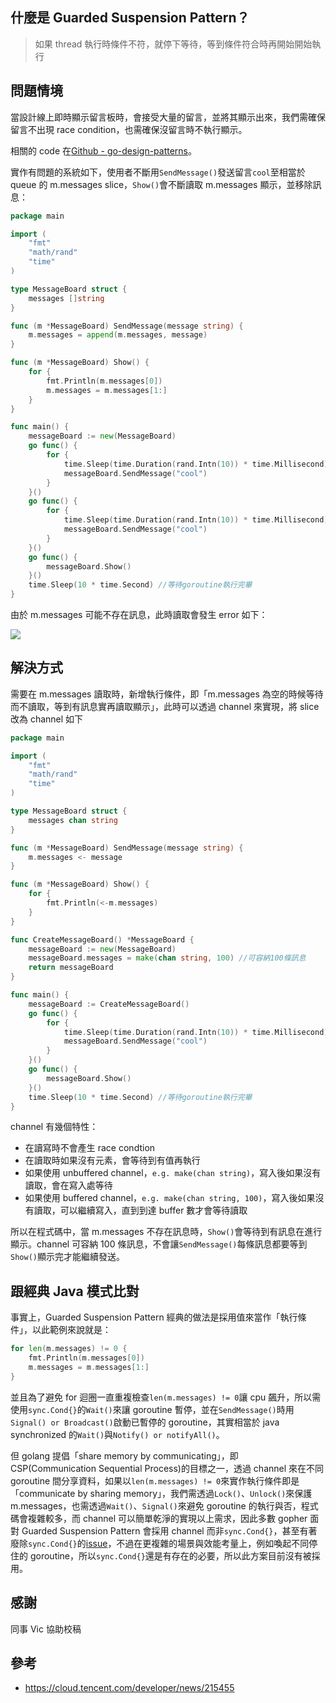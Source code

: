 ## 什麼是 Guarded Suspension Pattern？

> 如果 thread 執行時條件不符，就停下等待，等到條件符合時再開始開始執行

## 問題情境

當設計線上即時顯示留言板時，會接受大量的留言，並將其顯示出來，我們需確保留言不出現 race condition，也需確保沒留言時不執行顯示。

相關的 code 在[Github - go-design-patterns](https://github.com/superj80820/go-design-patterns)。

實作有問題的系統如下，使用者不斷用`SendMessage()`發送留言`cool`至相當於 queue 的 m.messages slice，`Show()`會不斷讀取 m.messages 顯示，並移除訊息：

```go
package main

import (
	"fmt"
	"math/rand"
	"time"
)

type MessageBoard struct {
	messages []string
}

func (m *MessageBoard) SendMessage(message string) {
	m.messages = append(m.messages, message)
}

func (m *MessageBoard) Show() {
	for {
		fmt.Println(m.messages[0])
		m.messages = m.messages[1:]
	}
}

func main() {
	messageBoard := new(MessageBoard)
	go func() {
		for {
			time.Sleep(time.Duration(rand.Intn(10)) * time.Millisecond) //模擬各個client發送的隨機處理時間
			messageBoard.SendMessage("cool")
		}
	}()
	go func() {
		for {
			time.Sleep(time.Duration(rand.Intn(10)) * time.Millisecond) //模擬各個client發送的隨機處理時間
			messageBoard.SendMessage("cool")
		}
	}()
	go func() {
		messageBoard.Show()
	}()
	time.Sleep(10 * time.Second) //等待goroutine執行完畢
}
```

由於 m.messages 可能不存在訊息，此時讀取會發生 error 如下：

![](https://i.imgur.com/WUWehtr.png)

## 解決方式

需要在 m.messages 讀取時，新增執行條件，即「m.messages 為空的時候等待而不讀取，等到有訊息實再讀取顯示」，此時可以透過 channel 來實現，將 slice 改為 channel 如下

```go
package main

import (
	"fmt"
	"math/rand"
	"time"
)

type MessageBoard struct {
	messages chan string
}

func (m *MessageBoard) SendMessage(message string) {
	m.messages <- message
}

func (m *MessageBoard) Show() {
	for {
		fmt.Println(<-m.messages)
	}
}

func CreateMessageBoard() *MessageBoard {
	messageBoard := new(MessageBoard)
	messageBoard.messages = make(chan string, 100) //可容納100條訊息
	return messageBoard
}

func main() {
	messageBoard := CreateMessageBoard()
	go func() {
		for {
			time.Sleep(time.Duration(rand.Intn(10)) * time.Millisecond) //模擬各個client發送的隨機處理時間
			messageBoard.SendMessage("cool")
		}
	}()
	go func() {
		messageBoard.Show()
	}()
	time.Sleep(10 * time.Second) //等待goroutine執行完畢
}
```

channel 有幾個特性：

- 在讀寫時不會產生 race condtion
- 在讀取時如果沒有元素，會等待到有值再執行
- 如果使用 unbuffered channel，`e.g. make(chan string)`，寫入後如果沒有讀取，會在寫入處等待
- 如果使用 buffered channel，`e.g. make(chan string, 100)`，寫入後如果沒有讀取，可以繼續寫入，直到到達 buffer 數才會等待讀取

所以在程式碼中，當 m.messages 不存在訊息時，`Show()`會等待到有訊息在進行顯示。channel 可容納 100 條訊息，不會讓`SendMessage()`每條訊息都要等到`Show()`顯示完才能繼續發送。

## 跟經典 Java 模式比對

事實上，Guarded Suspension Pattern 經典的做法是採用值來當作「執行條件」，以此範例來說就是：

```go
for len(m.messages) != 0 {
	fmt.Println(m.messages[0])
	m.messages = m.messages[1:]
}
```

並且為了避免 for 迴圈一直重複檢查`len(m.messages) != 0`讓 cpu 飆升，所以需使用`sync.Cond{}`的`Wait()`來讓 goroutine 暫停，並在`SendMessage()`時用`Signal() or Broadcast()`啟動已暫停的 goroutine，其實相當於 java synchronized 的`Wait()`與`Notify() or notifyAll()`。

但 golang 提倡「share memory by communicating」，即 CSP(Communication Sequential Process)的目標之一，透過 channel 來在不同 goroutine 間分享資料，如果以`len(m.messages) != 0`來實作執行條件即是「communicate by sharing memory」，我們需透過`Lock()`、`Unlock()`來保護 m.messages，也需透過`Wait()`、`Signal()`來避免 goroutine 的執行與否，程式碼會複雜較多，而 channel 可以簡單乾淨的實現以上需求，因此多數 gopher 面對 Guarded Suspension Pattern 會採用 channel 而非`sync.Cond{}`，甚至有著廢除`sync.Cond{}`的[issue](https://github.com/golang/go/issues/21165)，不過在更複雜的場景與效能考量上，例如喚起不同停住的 goroutine，所以`sync.Cond{}`還是有存在的必要，所以此方案目前沒有被採用。

## 感謝

同事 Vic 協助校稿

## 參考

- https://cloud.tencent.com/developer/news/215455
